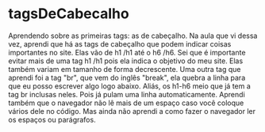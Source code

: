 # tagsDeCabecalho
Aprendendo sobre as primeiras tags: as de cabeçalho.
Na aula que vi dessa vez, aprendi que há as tags de cabeçalho que podem indicar coisas importantes no site. Elas vão de h1 /h1 até o h6 /h6.
Sei que é importante evitar mais de uma tag h1 /h1 pois ela indica o objetivo do meu site. Elas também variam em tamanho de forma decrescente.
Uma outra tag que aprendi foi a tag "br", que vem do inglês "break", ela quebra a linha para que eu posso escrever algo logo abaixo. Aliás, os h1-h6 meio que já tem a tag br inclusas neles. Pois já pulam uma linha automaticamente.
Aprendi também que o navegador não lê mais de um espaço caso você coloque vários dele no código. Mas ainda não aprendi a como fazer o navegador ler os espaços ou parágrafos.
